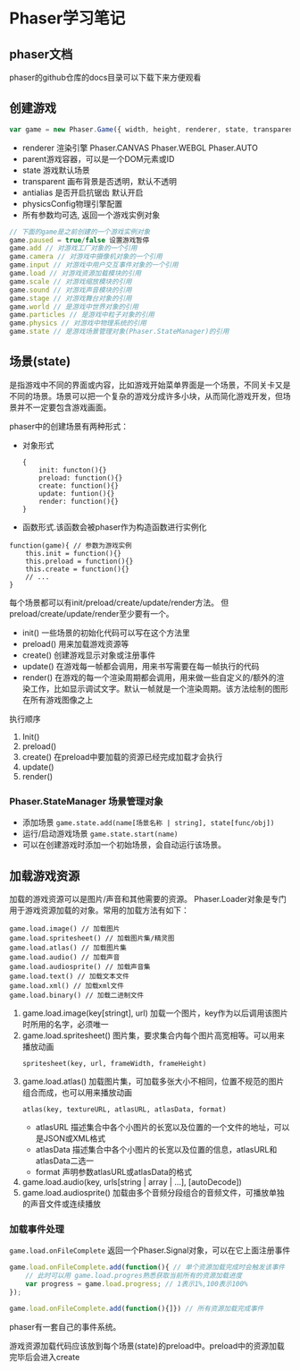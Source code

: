 # Phaser学习笔记
## phaser文档
phaser的github仓库的docs目录可以下载下来方便观看
## 创建游戏
```javascript
var game = new Phaser.Game({ width, height, renderer, state, transparent, antialias, physicsConfig  })
```
- renderer 渲染引擎 Phaser.CANVAS Phaser.WEBGL Phaser.AUTO
- parent游戏容器，可以是一个DOM元素或ID
- state 游戏默认场景
- transparent 画布背景是否透明，默认不透明
- antialias 是否开启抗锯齿 默认开启
- physicsConfig物理引擎配置
- 所有参数均可选, 返回一个游戏实例对象
```javascript
// 下面的game是之前创建的一个游戏实例对象
game.paused = true/false 设置游戏暂停
game.add // 对游戏工厂对象的一个引用
game.camera // 对游戏中摄像机对象的一个引用
game.input // 对游戏中用户交互事件对象的一个引用
game.load // 对游戏资源加载模块的引用
game.scale // 对游戏缩放模块的引用
game.sound // 对游戏声音模块的引用
game.stage // 对游戏舞台对象的引用
game.world // 是游戏中世界对象的引用
game.particles // 是游戏中粒子对象的引用
game.physics // 对游戏中物理系统的引用
game.state // 是游戏场景管理对象(Phaser.StateManager)的引用
```
## 场景(state)
是指游戏中不同的界面或内容，比如游戏开始菜单界面是一个场景，不同关卡又是不同的场景。场景可以把一个复杂的游戏分成许多小块，从而简化游戏开发，但场景并不一定要包含游戏画面。

phaser中的创建场景有两种形式：
- 对象形式
    ```
    {
        init: functon(){}
        preload: function(){}
        create: function(){}
        update: funtion(){}
        render: function(){}
    }
    ```
- 函数形式.该函数会被phaser作为构造函数进行实例化
```
function(game){ // 参数为游戏实例
    this.init = function(){}
    this.preload = function(){}
    this.create = function(){}
    // ...
}
```

每个场景都可以有init/preload/create/update/render方法。
但preload/create/update/render至少要有一个。

- init() 一些场景的初始化代码可以写在这个方法里
- preload() 用来加载游戏资源等
- create() 创建游戏显示对象或注册事件
- update() 在游戏每一帧都会调用，用来书写需要在每一帧执行的代码
- render() 在游戏的每一个渲染周期都会调用，用来做一些自定义的/额外的渲染工作，比如显示调试文字。默认一帧就是一个渲染周期。该方法绘制的图形在所有游戏图像之上

执行顺序
1. Init()
2. preload() 
3. create() 在preload中要加载的资源已经完成加载才会执行
4. update()
5. render()

### Phaser.StateManager 场景管理对象
- 添加场景 `game.state.add(name[场景名称 | string], state[func/obj])`
- 运行/启动游戏场景 `game.state.start(name)`
- 可以在创建游戏时添加一个初始场景，会自动运行该场景。

## 加载游戏资源
加载的游戏资源可以是图片/声音和其他需要的资源。
Phaser.Loader对象是专门用于游戏资源加载的对象。常用的加载方法有如下：
```
game.load.image() // 加载图片
game.load.spritesheet() // 加载图片集/精灵图
game.load.atlas() // 加载图片集
game.load.audio() // 加载声音
game.load.audiosprite() // 加载声音集
game.load.text() // 加载文本文件
game.load.xml() // 加载xml文件
game.load.binary() // 加载二进制文件
```

1. game.load.image(key[stringt], url) 加载一个图片，key作为以后调用该图片时所用的名字，必须唯一
2. game.load.spritesheet() 图片集，要求集合内每个图片高宽相等。可以用来播放动画
    ```
    spritesheet(key, url, frameWidth, frameHeight)
    ```
3. game.load.atlas() 加载图片集，可加载多张大小不相同，位置不规范的图片组合而成，也可以用来播放动画
    ```
    atlas(key, textureURL, atlasURL, atlasData, format)
    ```
    - atlasURL 描述集合中各个小图片的长宽以及位置的一个文件的地址，可以是JSON或XML格式
    - atlasData 描述集合中各个小图片的长宽以及位置的信息，atlasURL和atlasData二选一
    - format 声明参数atlasURL或atlasData的格式
4. game.load.audio(key, urls[string | array | ...], [autoDecode])
5. game.load.audiosprite() 加载由多个音频分段组合的音频文件，可播放单独的声音文件或连续播放

### 加载事件处理
`game.load.onFileComplete` 返回一个Phaser.Signal对象，可以在它上面注册事件
```javascript
game.load.onFileComplete.add(function(){ // 单个资源加载完成时会触发该事件
    // 此时可以用 game.load.progres熟悉获取当前所有的资源加载进度
    var progress = game.load.progress; // 1表示1%,100表示100%
});

game.load.onFileComplete.add(function(){]}) // 所有资源加载完成事件
```

phaser有一套自己的事件系统。

游戏资源加载代码应该放到每个场景(state)的preload中。preload中的资源加载完毕后会进入create